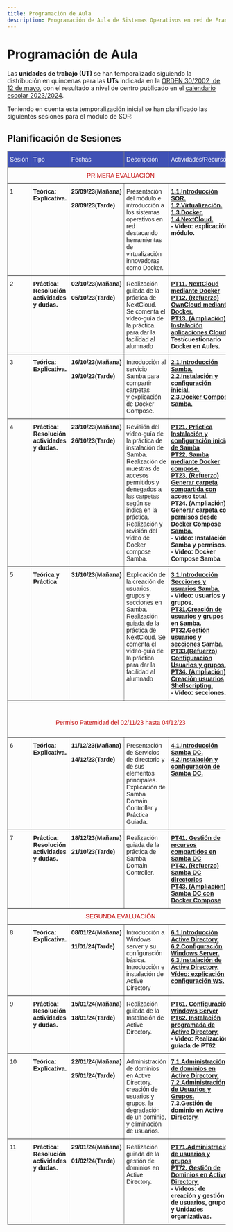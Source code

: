 ```yaml
--- 
title: Programación de Aula 
description: Programación de Aula de Sistemas Operativos en red de Francisco Javier Hernández Illán. Muestra de las sesiones y planificación de la programación de aula de sistemas operativos en red (SOR). 
---
```


# Programación de Aula

Las **unidades de trabajo (UT)** se han temporalizado siguiendo la distribución en quincenas para las **UTs** indicada en la [ORDEN 30/2002, de 12 de mayo](https://dogv.gva.es/datos/2022/05/18/pdf/2022_4219.pdf), con el resultado a nivel de centro publicado en el [calendario escolar 2023/2024](https://portal.edu.gva.es/03013224/wp-content/uploads/sites/231/2023/09/Calendario-semipresencial-2324.pdf).

Teniendo en cuenta esta temporalización inicial se han planificado las siguientes sesiones para el módulo de SOR:

<!-- Por lo tanto la temporalización de las **UTs de SOR** se organiza de la siguiente forma:


### Calendario y Planificación inicial

- Calendario:

<figure>
  <img src="imagenes/Calendario1Trimestre.png"/>
  <figcaption>Temporalización UTs 1º Trimestre.</figcaption>
</figure>

- Planificación general inicial: 

1. **[Introducción SOR. Docker. NextCloud.](https://fjavier-hernandez.github.io/sor/01_INTRO_SOR/001_IntroSOR.html) (16 horas, del 25/09/23 al 06/10/23)**
    * Introducción a los sistemas operativos en red.
    * Virtualización.
    * Contenedores. Docker
    * NextCloud.
2. **[Introducción Samba.](https://fjavier-hernandez.github.io/sor/02_INTRO_SAMBA/021_IntroSamba.html) (16 horas, del 10/10/23 al 20/10/23)**
    * Instalación Samba.
    * Fichero configuración, Creación directorio compartido.
    * Docker Compose Samba.
3. **[Gestión Usuarios y grupos Samba](https://fjavier-hernandez.github.io/sor/03_USERS_SAMBA/031_SambaSecUsers.html). (16 horas, del 23/10/23 al 3/11/23)**
    * Perfiles de usuario y grupos.
    * Integración de permisos.
4. **[Gestión de recursos compartidos en Samba.](https://fjavier-hernandez.github.io/sor/04_SAMBA_DC/041_Introduccion_SambaDC.html) (16 horas, del 7/11/23 al 18/11/23)**
    * Creación de de recursos compartidos.
    * Monitorización de incidencias. 
5. **Entornos de desarrollo virtualizados. Vagrant. (16 horas, del 21/11/23 al 2/12/23)**
    * Escenarios heterogéneos, Protocolos para redes heterogéneas, servicios de recursos compartidos.
    * creación de entornos de desarrollo virtualizados mediante Vagrant.   -->

## Planificación de Sesiones

<style type="text/css">
.tg  {border-collapse:collapse;border-spacing:0;width="100%";overflow-x: auto}
.tg td{border-color:black;border-style:solid;border-width:1px;font-family:Arial, sans-serif;font-size:14px;
  overflow:hidden;padding:10px 5px;word-break:normal;}
.tg th{border-color:black;border-style:solid;border-width:1px;font-family:Arial, sans-serif;font-size:14px;
  font-weight:normal;overflow:hidden;padding:10px 5px;word-break:normal;}
.tg .tg-mxcs{border-color:inherit;font-weight:bold;text-align:left;vertical-align:top}
.tg .tg-3nxc{background-color:#4051B5;border-color:inherit;color:#FFF;text-align:left;vertical-align:top}
.tg .tg-vov5{border-color:inherit;color:#C00000;text-align:center;vertical-align:top}
.tg .tg-0pky{border-color:inherit;text-align:left;vertical-align:top}
.tg .tg-fymr{border-color:inherit;font-weight:bold;text-align:left;vertical-align:top}
</style>
<table class="tg">
<thead>
  <tr>
    <th class="tg-3nxc"><span style="color:white">Sesión</span></th>
    <th class="tg-3nxc"><span style="color:white">Tipo</span></th>
    <th class="tg-3nxc"><span style="color:white">Fechas</span></th>
    <th class="tg-3nxc"><span style="color:white">Descripción</span></th>
    <th class="tg-3nxc"><span style="color:white">Actividades/Recursos</span></th>
  </tr>
</thead>
<tbody>
  <tr>
    <th class="tg-vov5" colspan="5">PRIMERA EVALUACIÓN</span></th>
  </tr>
  <tr>
    <td class="tg-0pky">1</td>
    <td class="tg-fymr">Teórica: Explicativa.<br> </td>
    <td class="tg-mxcs"><b>25/09/23(Mañana)</b><br> <br><b>28/09/23(Tarde)</b></td>
    <td class="tg-0pky">Presentación del módulo e introducción a los sistemas operativos en red <br>destacando herramientas de virtualización innovadoras como Docker.</td>
    <td class="tg-fymr"><a href="https://fjavier-hernandez.github.io/sor/01_INTRO_SOR/001_IntroSOR.html">1.1.Introducción SOR.</a><br><a href="https://fjavier-hernandez.github.io/sor/01_INTRO_SOR/002_Virtualización.html">1.2.Virtualización.</a><br><a href="https://fjavier-hernandez.github.io/sor/01_INTRO_SOR/003_Docker.html">1.3.Docker.</a><br><a href="https://fjavier-hernandez.github.io/sor/01_INTRO_SOR/004_PracticaNextCloud.html">1.4.NextCloud.</a><br>- Vídeo: explicación módulo.</td>
  </tr>
  <tr>
    <td class="tg-0pky">2</td>
    <td class="tg-fymr">Práctica:<br>Resolución actividades <br>y dudas.</td>
    <td class="tg-mxcs"><b>02/10/23(Mañana)</b><br> <br><b>05/10/23(Tarde)</b></td>
    <td class="tg-0pky">Realización guiada de la práctica de NextCloud. <br>Se comenta el vídeo-guía de la práctica para dar la facilidad al alumnado </td>
    <td class="tg-fymr"><a href="https://fjavier-hernandez.github.io/sor/01_INTRO_SOR/004_PracticaNextCloud.html#pt11-instalacion-y-configuracion-de-nextcloud-mediante-docker">PT11. NextCloud mediante Docker</a><br><a href="https://fjavier-hernandez.github.io/sor/01_INTRO_SOR/005_RefuerzoAmpliacion.html#pt12-instalacion-y-configuracion-de-owncloud-mediante-docker">PT12. (Refuerzo) OwnCloud mediante Docker.</a><br><a href="https://fjavier-hernandez.github.io/sor/01_INTRO_SOR/005_RefuerzoAmpliacion.html#pt13-instalacion-aplicaciones-cloud">PT13. (Ampliación) Instalación aplicaciones Cloud.</a><br>Test/cuestionario Docker en Aules.</td>
  </tr>
  <tr>
    <td class="tg-0pky">3</td>
    <td class="tg-fymr">Teórica: Explicativa.<br> </td>
    <td class="tg-mxcs"><b>16/10/23(Mañana)</b><br> <br><b>19/10/23(Tarde)</b></td>
    <td class="tg-0pky">Introducción al servicio Samba para compartir carpetas <br>y explicación de Docker Compose.</td>
    <td class="tg-fymr"><a href="https://fjavier-hernandez.github.io/sor/02_INTRO_SAMBA/021_IntroSamba.html">2.1.Introducción Samba.</a><br><a href="https://fjavier-hernandez.github.io/sor/02_INTRO_SAMBA/022_InstalacionSamba.html">2.2.Instalación y configuración inicial.</a><br><a href="https://fjavier-hernandez.github.io/sor/02_INTRO_SAMBA/023_DockerComposeSamba.html">2.3.Docker Compose Samba.</a></td>
  </tr>
  <tr>
    <td class="tg-0pky">4</td>
    <td class="tg-fymr">Práctica:<br>Resolución actividades <br>y dudas.</td>
    <td class="tg-mxcs"><b>23/10/23(Mañana)</b><br> <br><b>26/10/23(Tarde)</b></td>
    <td class="tg-0pky">Revisión del vídeo-guía de la práctica de instalación de Samba. <br>Realización de muestras de accesos permitidos y denegados a las carpetas según se indica en la práctica.<br>Realización y revisión del vídeo de Docker compose Samba.</td>
    <td class="tg-fymr"><a href="https://fjavier-hernandez.github.io/sor/02_INTRO_SAMBA/022_InstalacionSamba.html#pt21-practica-instalacion-y-configuracion-inicial-de-samba">PT21. Práctica Instalación y configuración inicial de Samba</a><br><a href="https://fjavier-hernandez.github.io/sor/02_INTRO_SAMBA/023_DockerComposeSamba.html#pt22-samba-mediante-docker-compose">PT22. Samba mediante Docker compose.</a><br><a href="https://fjavier-hernandez.github.io/sor/02_INTRO_SAMBA/024_RefuerzoAmpliacion.html#pt23-generar-carpeta-compartida-con-acceso-total">PT23. (Refuerzo) Generar carpeta compartida con acceso total.</a><br><a href="https://fjavier-hernandez.github.io/sor/02_INTRO_SAMBA/024_RefuerzoAmpliacion.html#pt24-instalacion-aplicaciones-cloud">PT24. (Ampliación) Generar carpeta con permisos desde Docker Compose Samba.</a><br>- Vídeo: Instalación Samba y permisos.<br>- Vídeo: Docker Compose Samba</td>
  </tr>
  <tr>
    <td class="tg-0pky">5</td>
    <td class="tg-fymr">Teórica y Práctica</td>
    <td class="tg-mxcs"><b>31/10/23(Mañana)</b><br></td>
    <td class="tg-0pky">Explicación de la creación de usuarios, grupos y secciones en Samba.<br>Realización guiada de la práctica de NextCloud. Se comenta el vídeo-guía de la práctica para dar la facilidad al alumnado</td>
    <td class="tg-fymr"><a href="https://fjavier-hernandez.github.io/sor/03_USERS_SAMBA/031_SambaSecUsers.html">3.1.Introducción Secciones y usuarios Samba.</a><br>- Vídeo: usuarios y grupos.<br><a href="https://fjavier-hernandez.github.io/sor/03_USERS_SAMBA/032_CreacionUsersSamba.html#pt31-creacion-de-usuarios-y-grupos">PT31.Creación de usuarios y grupos en Samba.</a><br><a href="https://fjavier-hernandez.github.io/sor/03_USERS_SAMBA/033_GestionUsersSamba.html#pt32-gestion-de-secciones-y-usuarios-en-samba">PT32.Gestión usuarios y secciones Samba.</a><br><a href="https://fjavier-hernandez.github.io/sor/03_USERS_SAMBA/034_RefuerzoAmpliacion.html#pt33-configuracion-usuarios-y-grupos">PT33.(Refuerzo) Configuración Usuarios y grupos.</a><br><a href="https://fjavier-hernandez.github.io/sor/03_USERS_SAMBA/034_RefuerzoAmpliacion.html#pt_34-creacion-usuarios-shellscripting">PT34. (Ampliación) Creación usuarios Shellscripting.</a><br>- Vídeo: secciones.</td>
  </tr>
  <tr>
    <td class="tg-vov5" colspan="5"> <br> <br><span style="color:#C00000">Permiso Paternidad del 02/11/23 hasta 04/12/23</b><br> <br> </td>
  </tr>
  <tr>
    <td class="tg-0pky">6</td>
    <td class="tg-fymr">Teórica: Explicativa.<br> </td>
    <td class="tg-mxcs"><b>11/12/23(Mañana)</b><br> <br><b>14/12/23(Tarde)</b></td>
    <td class="tg-0pky">Presentación de Servicios de directorio y de sus elementos principales.<br>Explicación de Samba Domain Controller y Práctica Guiada.<br> </td>
    <td class="tg-fymr"><a href="https://fjavier-hernandez.github.io/sor/04_SAMBA_DC/041_Introduccion_SambaDC.html">4.1.Introducción Samba DC.</a><br><a href="https://fjavier-hernandez.github.io/sor/04_SAMBA_DC/042_InstallConfigSambaDC.html">4.2.Instalación y configuración de Samba DC.</a></td>
  </tr>
  <tr>
    <td class="tg-0pky">7</td>
    <td class="tg-fymr">Práctica:<br>Resolución actividades y dudas.</td>
    <td class="tg-mxcs"><b>18/12/23(Mañana)</b><br> <br><b>21/10/23(Tarde)</b></td>
    <td class="tg-0pky">Realización guiada de la práctica de Samba Domain Controller. <br> </td>
    <td class="tg-fymr"><a href="https://fjavier-hernandez.github.io/sor/04_SAMBA_DC/043_GestionRecursosSambaDC.html#pt41-gestion-de-recursos-compartidos-en-samba-dc">PT41. Gestión de recursos compartidos en Samba DC</a><br><a href="https://fjavier-hernandez.github.io/sor/04_SAMBA_DC/044_RefuerzoAmpliacion.html#pt42-samba-dc-directorios">PT42. (Refuerzo) Samba DC directorios</a><br><a href="https://fjavier-hernandez.github.io/sor/04_SAMBA_DC/044_RefuerzoAmpliacion.html#pt43-samba-dc-con-docker-compose">PT43. (Ampliación) Samba DC con Docker Compose</a> </td>
  </tr>
  <tr>
    <th class="tg-vov5" colspan="5">SEGUNDA EVALUACIÓN</span></th>
  </tr>
  <tr>
    <td class="tg-0pky">8</td>
    <td class="tg-fymr">Teórica: <br>Explicativa.<br> </td>
    <td class="tg-mxcs"><b>08/01/24(Mañana)</b><br> <br><b>11/01/24(Tarde)</b></td>
    <td class="tg-0pky">Introducción a Windows server y su configuración básica.<br>Introducción e instalación de Active Directory</td>
    <td class="tg-fymr"><a href="https://fjavier-hernandez.github.io/sor/06_AD1/061_AD_Intro.html">6.1.Introducción Active Directory.</a><br><a href="https://fjavier-hernandez.github.io/sor/06_AD1/062_WS_Config.html">6.2.Configuración Windows Server.</a><br><a href="https://fjavier-hernandez.github.io/sor/06_AD1/063_AD_Install.html">6.3.Instalación de Active Directory.</a></a><br><a href="https://www.youtube.com/watch?v=nA1jYIvBFBU">Vídeo: explicación configuración WS.</a></td>
  </tr>
  <tr>
    <td class="tg-0pky">9</td>
    <td class="tg-fymr">Práctica:<br>Resolución actividades <br>y dudas.</td>
    <td class="tg-mxcs"><b>15/01/24(Mañana)</b><br> <br><b>18/01/24(Tarde)</b></td>
    <td class="tg-0pky">Realización guiada de la Instalación de Active Directory.</td>
    <td class="tg-fymr"><a href="https://fjavier-hernandez.github.io/sor/06_AD1/062_WS_Config.html#pt61-configuracion-windows-server">PT61. Configuración Windows Server</a><br><a href="https://fjavier-hernandez.github.io/sor/06_AD1/063_AD_Install.html#pt62-instalacion-de-active-directory">PT62. Instalación programada de Active Directory.</a><br>- Vídeo: Realización guiada de PT62</td>
  </tr>
  <tr>
    <td class="tg-0pky">10</td>
    <td class="tg-fymr">Teórica: <br>Explicativa.<br> </td>
    <td class="tg-mxcs"><b>22/01/24(Mañana)</b><br> <br><b>25/01/24(Tarde)</b></td>
    <td class="tg-0pky">Administración de dominios en Active Directory.<br>creación de usuarios y grupos, la degradación de un dominio, y eliminación de usuarios.</td>
    <td class="tg-fymr"><a href="https://fjavier-hernandez.github.io/sor/07_DOMINIO_AD/071_DominioAD.html">7.1.Administración de dominios en Active Directory.</a><br><a href="https://fjavier-hernandez.github.io/sor/07_DOMINIO_AD/072_GestionDominioI.html">7.2.Administración de Usuarios y Grupos.</a><br><a href="https://fjavier-hernandez.github.io/sor/07_DOMINIO_AD/073_GestionDominioII.html">7.3.Gestión de dominio en Active Directory.</a></a></td>
  </tr>
  <tr>
    <td class="tg-0pky">11</td>
    <td class="tg-fymr">Práctica:<br>Resolución actividades <br>y dudas.</td>
    <td class="tg-mxcs"><b>29/01/24(Mañana)</b><br> <br><b>01/02/24(Tarde)</b></td>
    <td class="tg-0pky">Realización guiada de la gestión de dominios en Active Directory.</td>
    <td class="tg-fymr"><a href="https://fjavier-hernandez.github.io/sor/07_DOMINIO_AD/072_GestionDominioI.html#pt71-administracion-de-usuarios-y-grupos">PT71.Administración de usuarios y grupos</a><br><a href="https://fjavier-hernandez.github.io/sor/07_DOMINIO_AD/073_GestionDominioII.html#pt72-gestion-de-dominios-en-active-directory">PT72. Gestión de Dominios en Active Directory.</a><br>- Vídeos: de creación y gestión de usuarios, grupos y Unidades organizativas. </td>
  </tr>
</tbody>
</table>

